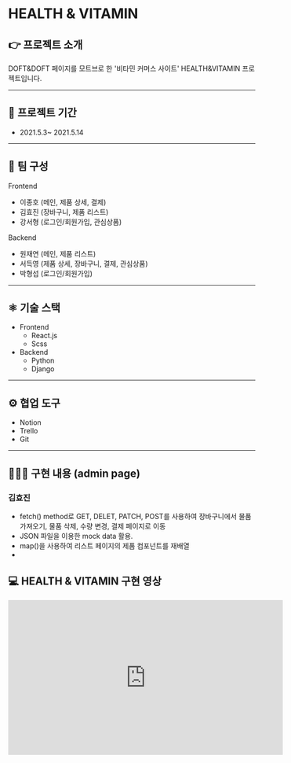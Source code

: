 # HEALTH & VITAMIN

## 👉 프로젝트 소개

DOFT&DOFT 페이지를 모트브로 한 '비타민 커머스 사이트' HEALTH&VITAMIN 프로젝트입니다.

---

## 📆 프로젝트 기간

- 2021.5.3~ 2021.5.14

---

## 👥 팀 구성

Frontend

- 이종호 (메인, 제품 상세, 결제)
- 김효진 (장바구니, 제품 리스트)
- 강서형 (로그인/회원가입, 관심상품)

Backend

- 원재연 (메인, 제품 리스트)
- 서득영 (제품 상세, 장바구니, 결제, 관심상품)
- 박형섭 (로그인/회원가입)

---

## ⚛️ 기술 스택

- Frontend
  - React.js
  - Scss
- Backend
  - Python
  - Django

---

## ⚙️ 협업 도구

- Notion
- Trello
- Git

---

## 👩🏻‍💻 구현 내용 (admin page)

### 김효진

- fetch() method로 GET, DELET, PATCH, POST를 사용하여 장바구니에서 물품 가져오기, 물품 삭제, 수량 변경, 결제 페이지로 이동
- JSON 파일을 이용한 mock data 활용.
- map()을 사용하여 리스트 페이지의 제품 컴포넌트를 재배열
-

## 💻 HEALTH & VITAMIN 구현 영상

<iframe width="560" height="315" src="https://www.youtube.com/embed/HtSHPNFl71g" title="YouTube video player" frameborder="0" allow="accelerometer; autoplay; clipboard-write; encrypted-media; gyroscope; picture-in-picture" allowfullscreen></iframe>
